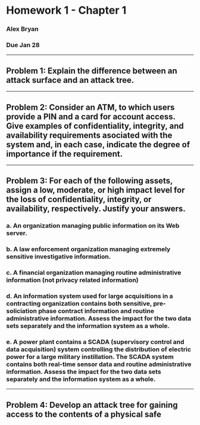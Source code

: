 # Homework 1 - Chapter 1 #
### Alex Bryan
### Due Jan 28

---

## Problem 1: Explain the difference between an attack surface and an attack tree.


---

## Problem 2: Consider an ATM, to which users provide a PIN and a card for account access. Give examples of confidentiality, integrity, and availability requirements asociated with the system and, in each case, indicate the degree of importance if the requirement.


---

## Problem 3: For each of the following assets, assign a low, moderate, or high impact level for the loss of confidentiality, integrity, or availability, respectively. Justify your answers.
### a. An organization managing public information on its Web server.
### b. A law enforcement organization managing extremely sensitive investigative information.
### c. A financial organization managing routine administrative information (not privacy related information)
### d. An information system used for large acquisitions in a contracting organization contains both sensitive, pre-soliciation phase contract information and routine administrative information. Assess the impact for the two data sets separately and the information system as a whole.
### e. A power plant contains a SCADA (supervisory control and data acquisition) system controlling the distribution of electric power for a large military instillation. The SCADA system contains both real-time sensor data and routine administrative information. Assess the impact for the two data sets separately and the information system as a whole.

---

## Problem 4: Develop an attack tree for gaining access to the contents of a physical safe
